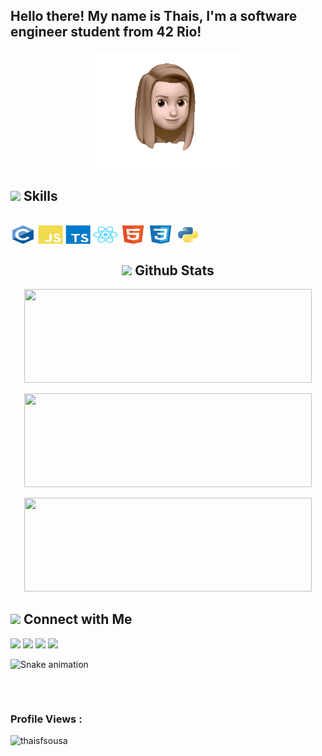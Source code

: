 ## Hello there! My name is Thais, I'm a software engineer student from 42 Rio!

<p align="center">
  <img width="250" src="https://github.com/thaisfsousa/thaisfsousa.github.io/blob/master/assets/2.gif">
</p>

## <img src="https://media2.giphy.com/media/QssGEmpkyEOhBCb7e1/giphy.gif?cid=ecf05e47a0n3gi1bfqntqmob8g9aid1oyj2wr3ds3mg700bl&rid=giphy.gif" width ="25"><b> Skills</b>

<p align="center">
<div style="display: inline_block"><br>
    <img align="center" alt="Thais-C" height="30" width="40" src="https://raw.githubusercontent.com/devicons/devicon/master/icons/c/c-original.svg">
  <img align="center" alt="Thais-Js" height="30" width="40" src="https://raw.githubusercontent.com/devicons/devicon/master/icons/javascript/javascript-plain.svg">
  <img align="center" alt="Thais-Ts" height="30" width="40" src="https://raw.githubusercontent.com/devicons/devicon/master/icons/typescript/typescript-plain.svg">
  <img align="center" alt="Thais-React" height="30" width="40" src="https://raw.githubusercontent.com/devicons/devicon/master/icons/react/react-original.svg">
  <img align="center" alt="Thais-HTML" height="30" width="40" src="https://raw.githubusercontent.com/devicons/devicon/master/icons/html5/html5-original.svg">
  <img align="center" alt="Thais-CSS" height="30" width="40" src="https://raw.githubusercontent.com/devicons/devicon/master/icons/css3/css3-original.svg">
  <img align="center" alt="Thais-Python" height="30" width="40" src="https://raw.githubusercontent.com/devicons/devicon/master/icons/python/python-original.svg">
  </div>
  

<div align="center">
 <p><h2> <img src="https://media.giphy.com/media/iY8CRBdQXODJSCERIr/giphy.gif" width="25"> 
     Github Stats</h2> </p>

<p><img width="460" height="150" src="https://github-readme-stats.vercel.app/api?username=thaisfsousa&theme=tokyonight&show_icons=true/460/300">

<p><img width="460" height="150" src="https://github-readme-stats.vercel.app/api/top-langs?username=thaisfsousa&show_icons=true&locale=en&layout=compact&theme=tokyonight"/460/300"></p>

<p><img width="460" height="150" src="https://github-readme-streak-stats.herokuapp.com/?user=thaisfsousa&theme=tokyonight&&fire=FF801F&currStreakNum=FFBE69&currStreakLabel=FFBE69"/460/300"></p>
</div>

## <img src="https://media.giphy.com/media/LnQjpWaON8nhr21vNW/giphy.gif" width='30'> <b>Connect with Me</b>
<div> 
  <a href="https://instagram.com/thaisfsousa" target="_blank"><img src="https://img.shields.io/badge/-Instagram-%23E4405F?style=for-the-badge&logo=instagram&logoColor=white" target="_blank"></a>
 <a href="https://discord.gg/uRMv2Jmz" target="_blank"><img src="https://img.shields.io/badge/Discord-7289DA?style=for-the-badge&logo=discord&logoColor=white" target="_blank"></a> 
  <a href = "mailto:thaisfsousapsi@gmail.com"><img src="https://img.shields.io/badge/-Gmail-%23333?style=for-the-badge&logo=gmail&logoColor=white" target="_blank"></a>
  <a href="https://www.linkedin.com/in/thaisfsousa/" target="_blank"><img src="https://img.shields.io/badge/-LinkedIn-%230077B5?style=for-the-badge&logo=linkedin&logoColor=white" target="_blank"></a> 
  
![Snake animation](https://github.com/thaisfsousa/thaisfsousa/blob/output/github-contribution-grid-snake.svg)
  
## 
<br>

<p align="right"> <h3>Profile Views : </h3> <img src="https://komarev.com/ghpvc/?username=thaisfsousa&label=Profile%20views&color=0e75b6&style=flat"
    alt="thaisfsousa" /> 
  </p>

<br>
